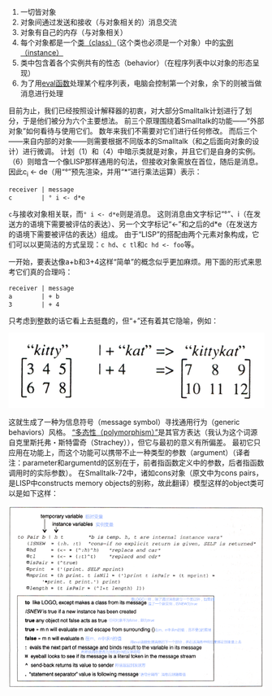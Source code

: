 1. 一切皆对象
2. 对象间通过发送和接收（与对象相关的）消息交流
3. 对象有自己的内存（与对象相关）
4. 每个对象都是一个[类（class）](http://baike.baidu.com/subview/2390/8109879.htm#viewPageContent)（这个类也必须是一个对象）中的[实例（instance）](http://baike.baidu.com/item/Instance/5156585)
5. 类中包含着各个实例共有的性态（behavior）（在程序列表中以对象的形态呈现）
6. 为了用[eval函数](http://baike.baidu.com/item/eval%28%29)处理某个程序列表，电脑会控制第一个对象，余下的则被当做消息进行处理

目前为止，我们已经按照设计解释器的初衷，对大部分Smalltalk计划进行了划分，于是他们被分为六个主要想法。
前三个原理围绕着Smalltalk的功能——“外部对象”如何看待与使用它们。
数年来我们不需要对它们进行任何修改。
而后三个——来自内部的对象——则需要根据不同版本的Smalltalk（和之后面向对象的设计）进行微调。
计划（1）和（4）中暗示类就是对象，并且它们是自身的实例。
（6）则暗含一个像LISP那样通用的句法，但接收对象需放在首位，随后是消息。
因此c<sub>i</sub> <- de（用“&deg;”预先渲染，并用“*”进行乘法运算）表示：
```
receiver | message
c        | ° i <- d*e
```
`c`与接收对象相关联，而`° i <- d*e`则是消息。
这则消息由文字标记“°”、i（在发送方的语境下需要被评估的表达）、另一个文字标记“<-”和之后的d*e（在发送方的语境下需要被评估的表达）组成。
由于“LISP”的搭配由两个元素对象构成，它们可以以更简洁的方式呈现：`c hd`、`c tl`和`c hd <- foo`等。

一开始，要表达像a+b和3+4这样“简单”的概念似乎更加麻烦。用下面的形式来思考它们真的合理吗：
```
receiver | message
a        | + b
3        | + 4
```
只考虑到整数的话它看上去挺蠢的，但“+”还有着其它隐喻，例如：

![kitty](kitty.png)

这就生成了一种为信息符号（message symbol）寻找通用行为（generic behaviors）风格。
[“多态性（polymorphism）”](http://baike.baidu.com/item/%E5%A4%9A%E6%80%81%E6%80%A7)是其官方表达（我认为这个词源自克里斯托弗・斯特雷奇（Strachey）），但它与最初的意义有所偏差。
最初它只应用在功能上，而这个功能可以携带不止一种类型的参数（argument）（译者注：parameter和argumentd的区别在于，前者指函数定义中的参数，后者指函数调用时的实际参数）。
在Smalltalk-72中，诸如cons对象（原文中为cons pairs，是LISP中constructs memory objects的别称，故此翻译）模型这样的object类可以是如下这样：

![example](example.png)

